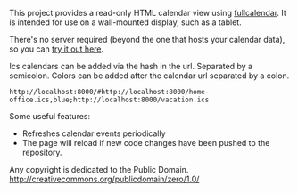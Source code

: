 This project provides a read-only HTML calendar view using [fullcalendar][1].
It is intended for use on a wall-mounted display, such as a tablet.

There's no server required (beyond the one that hosts your calendar data),
so you can [try it out here](https://rollbrettler.github.io/calendarview).

Ics calendars can be added via the hash in the url. Separated by a semicolon. Colors can be added after the calendar url separated by a colon.
```
http://localhost:8000/#http://localhost:8000/home-office.ics,blue;http://localhost:8000/vacation.ics
```

Some useful features:
* Refreshes calendar events periodically
* The page will reload if new code changes have been pushed to the repository.

Any copyright is dedicated to the Public Domain.  
http://creativecommons.org/publicdomain/zero/1.0/

[1]: http://fullcalendar.io/
